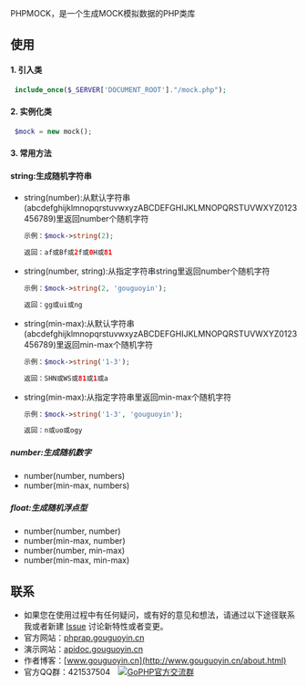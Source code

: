 PHPMOCK，是一个生成MOCK模拟数据的PHP类库
## 使用
#### 1. 引入类
 
 ```php
  include_once($_SERVER['DOCUMENT_ROOT']."/mock.php");
 ```
     
#### 2. 实例化类
 
 ```php
  $mock = new mock();
 ```
 
#### 3. 常用方法
 
#### string:生成随机字符串
    
- string(number):从默认字符串(abcdefghijklmnopqrstuvwxyzABCDEFGHIJKLMNOPQRSTUVWXYZ0123456789)里返回number个随机字符

    ```php
    示例：$mock->string(2);
    ```
     
    ```php
    返回：af或Bf或2f或0H或81
    ```
- string(number, string):从指定字符串string里返回number个随机字符

    ```php
    示例：$mock->string(2, 'gouguoyin');
    ```
     
    ```php
    返回：gg或ui或ng
    ```
         
- string(min-max):从默认字符串(abcdefghijklmnopqrstuvwxyzABCDEFGHIJKLMNOPQRSTUVWXYZ0123456789)里返回min-max个随机字符

    ```php
    示例：$mock->string('1-3');
    ```
     
    ```php
    返回：SHN或WS或81或1或a
    ```
- string(min-max):从指定字符串里返回min-max个随机字符

    ```php
    示例：$mock->string('1-3', 'gouguoyin');
    ```
     
    ```php
    返回：n或uo或ogy
    ```    
##### number:生成随机数字
    
- number(number, numbers)
- number(min-max, numbers)
    
##### float:生成随机浮点型
    
- number(number, number)
- number(min-max, number)
- number(number, min-max)
- number(min-max, min-max)
    
## 联系

- 如果您在使用过程中有任何疑问，或有好的意见和想法，请通过以下途径联系我或者新建 [Issue](https://github.com/gouguoyin/phprap/issues)  讨论新特性或者变更。
- 官方网站：[phprap.gouguoyin.cn](http://phprap.gouguoyin.cn)
- 演示网站：[apidoc.gouguoyin.cn](http://apidoc.gouguoyin.cn)
- 作者博客：[www.gouguoyin.cn](http://www.gouguoyin.cn/about.html)
- 官方QQ群：421537504 <a style="margin-left:10px" target="_blank" href="http://shang.qq.com/wpa/qunwpa?idkey=d49826b55d1759513ce5d68253b3f0589b227587edf87059aa08125e620b73c0"><img border="0" src="http://pub.idqqimg.com/wpa/images/group.png" alt="GoPHP官方交流群" title="GoPHP官方交流群"></a>



    
